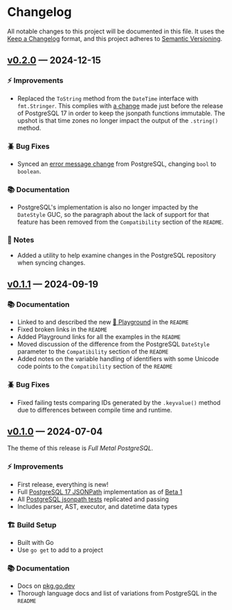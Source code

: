 # Changelog

All notable changes to this project will be documented in this file. It uses the
[Keep a Changelog] format, and this project adheres to [Semantic Versioning].

  [Keep a Changelog]: https://keepachangelog.com/en/1.1.0/
  [Semantic Versioning]: https://semver.org/spec/v2.0.0.html
    "Semantic Versioning 2.0.0"

## [v0.2.0] — 2024-12-15

### ⚡ Improvements

*   Replaced the `ToString` method from the `DateTime` interface with
    `fmt.Stringer`. This complies with [a change] made just before the release
    of PostgreSQL 17 in order to keep the jsonpath functions immutable. The
    upshot is that time zones no longer impact the output of the `.string()`
    method.

### 🪲 Bug Fixes

*   Synced an [error message change] from PostgreSQL, changing `bool` to
    `boolean`.

### 📚 Documentation

*   PostgreSQL's implementation is also no longer impacted by the `DateStyle`
    GUC, so the paragraph about the lack of support for that feature has been
    removed from the `Compatibility` section of the `README`.

### 📔 Notes

*   Added a utility to help examine changes in the PostgreSQL repository when
    syncing changes.

  [v0.2.0]: https://github.com/theory/sqljson/compare/v0.1.1...v0.2.0
  [a change]: https://github.com/postgres/postgres/commit/cc4fdfa
  [error message change]: https://github.com/postgres/postgres/commit/f2353dd

## [v0.1.1] — 2024-09-19

### 📚 Documentation

*   Linked to and described the new [🛝 Playground] in the `README`
*   Fixed broken links in the `README`
*   Added Playground links for all the examples in the `README`
*   Moved discussion of the difference from the PostgreSQL `DateStyle`
    parameter to the `Compatibility` section of the `README`
*   Added notes on the variable handling of identifiers with some Unicode code
    points to the `Compatibility` section of the `README`

### 🪲 Bug Fixes

*   Fixed failing tests comparing IDs generated by the `.keyvalue()` method
    due to differences between compile time and runtime.

  [v0.1.1]: https://github.com/theory/sqljson/compare/v0.1.0...v0.1.1
  [🛝 Playground]: https://theory.github.io/sqljson/playground

## [v0.1.0] — 2024-07-04

The theme of this release is *Full Metal PostgreSQL.*

### ⚡ Improvements

*   First release, everything is new!
*   Full [PostgreSQL 17 JSONPath] implementation as of [Beta 1]
*   All [PostgreSQL jsonpath tests] replicated and passing
*   Includes parser, AST, executor, and datetime data types

### 🏗️ Build Setup

*   Built with Go
*   Use `go get` to add to a project

### 📚 Documentation

*   Docs on [pkg.go.dev]
*   Thorough language docs and list of variations from PostgreSQL in the `README`

  [v0.1.0]: https://github.com/theory/sqljson/compare/b9883eb...v0.1.0
  [PostgreSQL 17 JSONPath]: https://www.postgresql.org/docs/current/functions-json.html#FUNCTIONS-SQLJSON-PATH
    "PostgreSQL Docs: The SQL/JSON Path Language"
  [Beta 1]: https://www.postgresql.org/about/news/postgresql-17-beta-1-released-2865/
    "PostgreSQL 17 Beta 1 Released!"
  [PostgreSQL jsonpath tests]: https://github.com/postgres/postgres/blob/REL_17_BETA1/src/test/regress/sql/jsonb_jsonpath.sql
  [pkg.go.dev]: https://pkg.go.dev/github.com/theory/sqljson@v0.1.0/path
